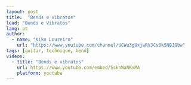```yaml
---
layout: post
title:  "Bends e vibratos"
lead: "Bends e Vibratos"
lang: pt
author:
  - name: "Kiko Loureiro"
    url: "https://www.youtube.com/channel/UCWu3gUxjwRVJCvSkSNBJGbw"
tags: [guitar, technique, bend]
videos:
  - title: "Bends e vibratos"
    url: https://www.youtube.com/embed/5sknWaNKxMA
    platform: youtube
---
```

